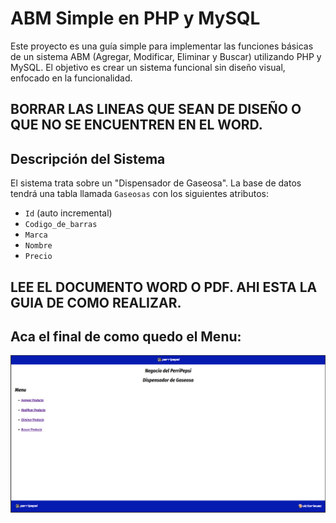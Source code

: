 # ABM Simple en PHP y MySQL
Este proyecto es una guía simple para implementar las funciones básicas de un sistema ABM (Agregar, Modificar, Eliminar y Buscar) utilizando PHP y MySQL.
El objetivo es crear un sistema funcional sin diseño visual, enfocado en la funcionalidad. 
## BORRAR LAS LINEAS QUE SEAN DE DISEÑO O QUE NO SE ENCUENTREN EN EL WORD.

## Descripción del Sistema
El sistema trata sobre un "Dispensador de Gaseosa". La base de datos tendrá una tabla llamada `Gaseosas` con los siguientes atributos:
- `Id` (auto incremental)
- `Codigo_de_barras`
- `Marca`
- `Nombre`
- `Precio`

## LEE EL DOCUMENTO WORD O PDF. AHI ESTA LA GUIA DE COMO REALIZAR.

## Aca el final de como quedo el Menu:
![Esto es como quedo el Menu.](Login.png)
